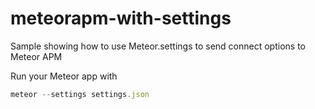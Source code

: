 meteorapm-with-settings
=======================

Sample showing how to use Meteor.settings to send connect options to Meteor APM

Run your Meteor app with 

~~~js
meteor --settings settings.json
~~~
